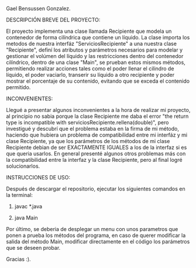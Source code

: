 Gael Bensussen Gonzalez. 

DESCRIPCIÓN BREVE DEL PROYECTO: 

El proyecto implementa una clase llamada Recipiente que modela un contenedor de forma cilíndrica que contiene un líquido. 
La clase importa los metodos de nuestra interfáz "ServiciosRecipiente" a una nuestra clase "Recipiente", definí los atributos y parámetros necesarios para modelar y gestionar el volúmen del líquido y las restricciones dentro del contenedor cilíndrico, dentro de una clase "Main", se prueban estos mismos métodos, permitiendo realizar acciones tales como el poder llenar el cilindro de líquido, el poder vaciarlo, transerir su líquido a otro recipiente y poder mostrar el porcentaje de su contenido, evitando que se exceda el contenido permitido.

INCONVENIENTES: 

Llegué a presentar algunos inconvenientes a la hora de realizar mi proyecto, al principio no sabia porque la clase Recipiente me daba el error "the return type is incompatible with serviciosRecipiente.rellena(double)", pero investigué y descubrí que el problema estaba en la firma de mi método, haciendo que hubiera un problema de compatibilidad entre mi interfáz y mi clase Recipiente, ya que los parámetros de los métodos de mi clase Recipiente debian de ser EXACTAMENTE IGUALES a los de la interfaz si es que queria usarlos. En general presenté algunos otros problemas más con la compatibilidad entre la interfaz y la clase Recipiente, pero al final logré solucionarlos. 

INSTRUCCIONES DE USO:

Después de descargar el repositorio, ejecutar los siguientes comandos en la 
terminal: 

1) javac *.java 

2) java Main

Por último, se deberia de desplegar un menu con unos parametros que ponen a prueba 
los métodos del programa, en caso de querer modificar la salida del método Main, 
modificar directamente en el código los parámetros que se deseen probar.  

Gracias :). 
